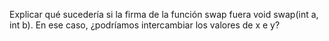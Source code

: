 Explicar qué sucedería si la firma de la función swap fuera void swap(int a, int b).
En ese caso, ¿podríamos intercambiar los valores de x e y?
